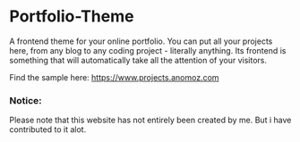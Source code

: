 # Portfolio-Theme
A frontend theme for your online portfolio. You can put all your projects here, from any blog to any coding project - literally anything. Its frontend is something that will automatically take all the attention of your visitors.

Find the sample here: https://www.projects.anomoz.com

### Notice:

Please note that this website has not entirely been created by me. But i have contributed to it alot.
